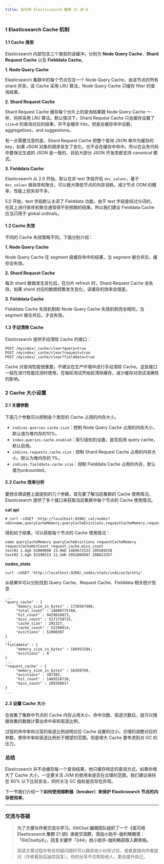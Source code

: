 ```yaml
---
title: 高可用 Elasticsearch 集群 21 讲-8
---
```

<article id="topicContainer" class="column_content"><h2 class="topic_title"></h2><div><h3 id="1elasticsearchcache">1 Elasticsearch Cache 机制</h3>
<h4 id="11cache">1.1 Cache 类型</h4>
<p>Elasticsearch 内部包含三个类型的读缓冲，分别为 <strong>Node Query Cache</strong>、<strong>Shard Request Cache</strong> 以及 <strong>Fielddata Cache</strong>。</p>
<p><strong>1. Node Query Cache</strong></p>
<p>Elasticsearch 集群中的每个节点包含一个 Node Query Cache，由该节点的所有 shard 共享。该 Cache 采用 LRU 算法，Node Query Cache 只缓存 filter 的查询结果。</p>
<p><strong>2. Shard Request Cache</strong></p>
<p>Shard Request Cache 缓存每个分片上的查询结果跟 Node Query Cache 一样，同样采用 LRU 算法。默认情况下，Shard Request Cache 只会缓存设置了 <code>size=0</code> 的查询对应的结果，并不会缓存 hits，但是会缓存命中总数，aggregations，and suggestions。</p>
<p>有一点需要注意的是，Shard Request Cache 把整个查询 JSON 串作为缓存的 key，如果 JSON 对象的顺序发生了变化，也不会在缓存中命中。所以在业务代码中要保证生成的 JSON 是一致的，目前大部分 JSON 开发库都支持 canonical 模式。</p>
<p><strong>3. Fielddata Cache</strong></p>
<p>Elasticsearch 从 2.0 开始，默认在非 text 字段开启 <code>doc_values</code>，基于 <code>doc_values</code> 做排序和聚合，可以极大降低节点的内存消耗，减少节点 OOM 的概率，性能上损失却不多。</p>
<p>5.0 开始，text 字段默认关闭了 Fielddata 功能，由于 text 字段是经过分词的，在其上进行排序和聚合通常得不到预期的结果。所以我们建议 Fielddata Cache 应当只用于 global ordinals。</p>
<h4 id="12cache">1.2 Cache 失效</h4>
<p>不同的 Cache 失效策略不同，下面分别介绍：</p>
<p><strong>1. Node Query Cache</strong></p>
<p>Node Query Cache 在 segment 级缓存命中的结果，当 segment 被合并后，缓存会失效。</p>
<p><strong>2. Shard Request Cache</strong></p>
<p>每次 shard 数据发生变化后，在分片 refresh 时，Shard Request Cache 会失效，如果 shard 对应的数据频繁发生变化，该缓存的效率会很差。</p>
<p><strong>3. Fielddata Cache</strong></p>
<p>Fielddata Cache 失效机制和 Node Query Cache 失效机制完全相同，当 segment 被合并后，才会失效。</p>
<h4 id="13cache">1.3 手动清除 Cache</h4>
<p>Elasticsearch 提供手动清除 Cache 的接口：</p>
<pre><code>POST /myindex/_cache/clear?query=true      
POST /myindex/_cache/clear?request=true    
POST /myindex/_cache/clear?fielddata=true   
</code></pre>
<p>Cache 对查询性能很重要，不建议在生产环境中进行手动清除 Cache。这些接口一般在进行性能压测时使用，在每轮测试开始前清除缓存，减少缓存对测试准确性的影响。</p>
<h3 id="2cache">2 Cache 大小设置</h3>
<h4 id="21">2.1 关键参数</h4>
<p>下面几个参数可以控制各个类型的 Cache 占用的内存大小。</p>
<ul>
<li><code>indices.queries.cache.size</code>：控制 Node Query Cache 占用的内存大小，默认值为堆内存的10%。</li>
<li><code>index.queries.cache.enabled</code>：索引级别的设置，是否启用 query cache，默认启用。</li>
<li><code>indices.requests.cache.size</code>：控制 Shard Request Cache 占用的内存大小，默认为堆内存的 1%。</li>
<li><code>indices.fielddata.cache.size</code>：控制 Fielddata Cache 占用的内存，默认值为unbounded。</li>
</ul>
<h4 id="22cache">2.2 Cache 效率分析</h4>
<p>要想合理调整上面提到的几个参数，首先要了解当前集群的 Cache 使用情况，Elasticsearch 提供了多个接口来获取当前集群中每个节点的 Cache 使用情况。</p>
<p><strong>cat api</strong></p>
<pre><code># curl -sXGET 'http://localhost:9200/_cat/nodes?v&amp;h=name,queryCacheMemory,queryCacheEvictions,requestCacheMemory,requestCacheHitCount,request_cache.miss_count'
</code></pre>
<p>得到如下结果，可以获取每个节点的 Cache 使用情况：</p>
<pre><code>name queryCacheMemory queryCacheEvictions requestCacheMemory requestCacheHitCount request_cache.miss_count
test01 1.6gb 52009098 15.9mb 1469672533 205589258
test02 1.6gb 52196513 12.2mb 2052084507 288623357
</code></pre>
<p><strong>nodes_stats</strong></p>
<pre><code>curl -sXGET 'http://localhost:9200/_nodes/stats/indices?pretty'
</code></pre>
<p>从结果中可以分别找到 Query Cache、Request Cache、Fielddata 相关统计信息</p>
<pre><code>...
"query_cache" : {
     "memory_size_in_bytes" : 1736567488,
     "total_count" : 14600775788,
     "hit_count" : 9429016073,
     "miss_count" : 5171759715,
     "cache_size" : 292327,
     "cache_count" : 52298914,
     "evictions" : 52006587
}
...
"fielddata" : {
     "memory_size_in_bytes" : 186953184,
     "evictions" : 0
}
...
"request_cache" : {
     "memory_size_in_bytes" : 16369709,
     "evictions" : 307303,
     "hit_count" : 1469518738,
     "miss_count" : 205558017
}
...
</code></pre>
<h4 id="23cache">2.3 设置 Cache 大小</h4>
<p>在收集了集群中节点的 Cache 内存占用大小、命中次数、驱逐次数后，就可以根据收集的数据计算出命中率和驱逐比例。</p>
<p>过低的命中率和过高的驱逐比例说明对应 Cache 设置的过小。合理的调整对应的参数，使命中率和驱逐比例处于期望的范围。但是增大 Cache 要考虑到对 GC 的压力。</p>
<h3 id="">总结</h3>
<p>Elasticsearch 并不会缓存每一个查询结果，他只缓存特定的查询方式，如果你增大了 Cache 大小，一定要关注 JVM 的使用率是否在合理的范围，我们建议保持在 60% 以下比较安全，同时关注 GC 指标是否存在异常。</p>
<p>下一节我们介绍一下<strong>如何使用熔断器（breaker）来保护 Elasticsearch 节点的内存使用率</strong>。</p>
<hr />
<h3 id="-1">交流与答疑</h3>
<blockquote>
  <p><strong>为了方便与作者交流与学习，GitChat 编辑团队组织了一个《高可用 Elasticsearch 集群 21 讲》读者交流群，添加小助手-伽利略微信：「GitChatty6」，回复关键字「244」给小助手-伽利略获取入群资格。</strong></p>
  <p>阅读文章过程中有任何疑问随时可以跟其他小伙伴讨论，或者直接向作者提问（作者看到后抽空回复）。你的分享不仅帮助他人，更会提升自己。</p>
</blockquote></div></article>